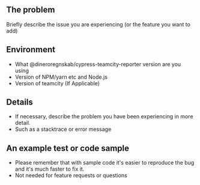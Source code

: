 ## The problem

Briefly describe the issue you are experiencing (or the feature you want to add)

## Environment

* What @dineroregnskab/cypress-teamcity-reporter version are you using
* Version of NPM/yarn etc and Node.js
* Version of teamcity (If Applicable)

## Details

* If necessary, describe the problem you have been experiencing in more detail.
* Such as a stacktrace or error message

## An example test or code sample

* Please remember that with sample code it's easier to reproduce the bug and it's much faster to fix it.
* Not needed for feature requests or questions
